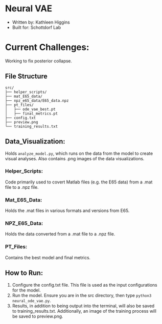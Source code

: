 # Neural VAE
* Written by: Kathleen Higgins
* Built for: Schottdorf Lab

# Current Challenges:
Working to fix posterior collapse. 

## File Structure
```
src/
├── helper_scripts/
├── mat_E65_data/
├── npz_e65_data/E65_data.npz
├── pt_files/
│   ├── ode_vae_best.pt
│   ├── final_metrics.pt
├── config.txt
├── preview.png
└── training_results.txt
```
## Data_Visualization: 
Holds ```analyze_model.py```, which runs on the data from the model to create visual analyses. Also contains .png images of the data visualizations. 

### Helper_Scripts:
Code primarily used to covert Matlab files (e.g. the E65 data) from a .mat file to a .npz file.

### Mat_E65_Data:
Holds the .mat files in various formats and versions from E65. 

### NPZ_E65_Data:
Holds the data converted from a .mat file to a .npz file.

### PT_Files: 
Contains the best model and final metrics.

## How to Run:
1. Configure the config.txt file. This file is used as the input configurations for the model.
2. Run the model. Ensure you are in the src directory, then type ```python3 neural_ode_vae.py```.
3. Results, in addition to being output into the terminal, will also be saved to training_results.txt. Additionally, an image of the training process will be saved to preview.png. 

